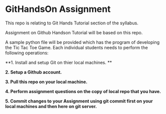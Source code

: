 # GitHandsOn Assignment

This repo is relating to Git Hands Tutorial section of the syllabus.

Assignment on Github Handson Tutorial will be based on this repo. 

A sample python file will be provided which has the program of developing the Tic Tac Toe Game. 
Each individual students needs to perform the following operations:

**1. Install and setup Git on thier local machines. **


**2. Setup a Github account.**


**3. Pull this repo on your local machine.**


**4. Perform assignment questions on the copy of local repo that you have.**


**5. Commit changes to your Assignment using git commit first on your local machines and then here on git server.**
